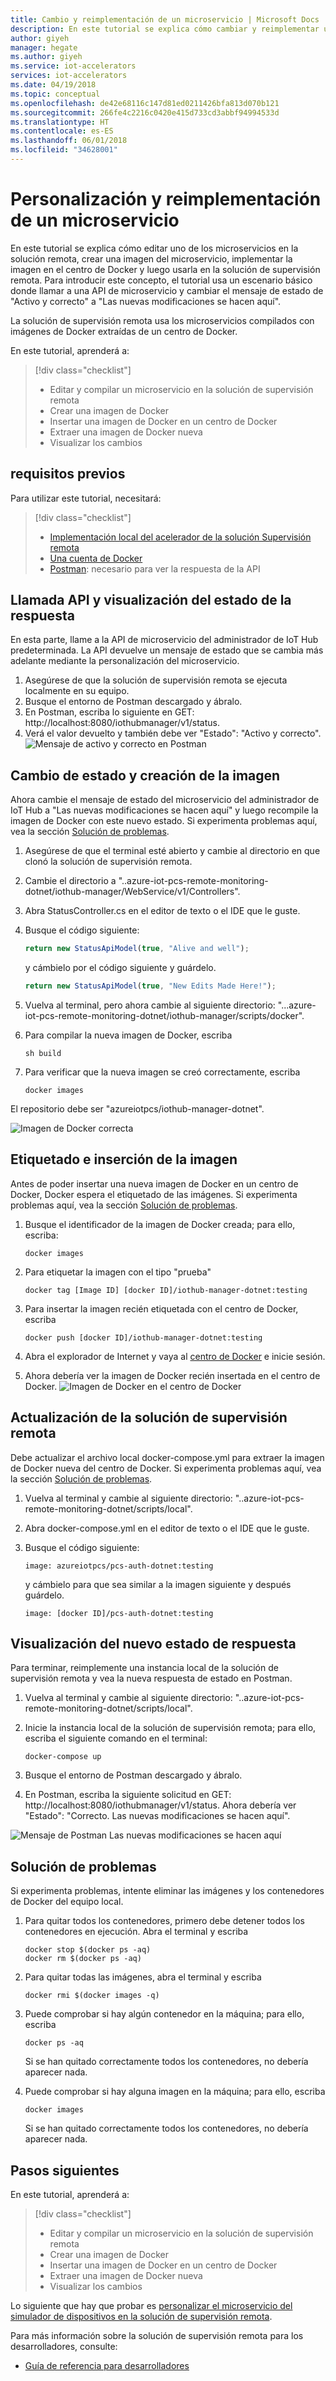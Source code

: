 ```yaml
---
title: Cambio y reimplementación de un microservicio | Microsoft Docs
description: En este tutorial se explica cómo cambiar y reimplementar un microservicio en la solución de supervisión remota.
author: giyeh
manager: hegate
ms.author: giyeh
ms.service: iot-accelerators
services: iot-accelerators
ms.date: 04/19/2018
ms.topic: conceptual
ms.openlocfilehash: de42e68116c147d81ed0211426bfa813d070b121
ms.sourcegitcommit: 266fe4c2216c0420e415d733cd3abbf94994533d
ms.translationtype: HT
ms.contentlocale: es-ES
ms.lasthandoff: 06/01/2018
ms.locfileid: "34628001"
---
```

# <a name="customize-and-redeploy-a-microservice"></a>Personalización y reimplementación de un microservicio

En este tutorial se explica cómo editar uno de los microservicios en la solución remota, crear una imagen del microservicio, implementar la imagen en el centro de Docker y luego usarla en la solución de supervisión remota. Para introducir este concepto, el tutorial usa un escenario básico donde llamar a una API de microservicio y cambiar el mensaje de estado de "Activo y correcto" a "Las nuevas modificaciones se hacen aquí".

La solución de supervisión remota usa los microservicios compilados con imágenes de Docker extraídas de un centro de Docker. 

En este tutorial, aprenderá a:

>[!div class="checklist"]
> * Editar y compilar un microservicio en la solución de supervisión remota
> * Crear una imagen de Docker
> * Insertar una imagen de Docker en un centro de Docker
> * Extraer una imagen de Docker nueva
> * Visualizar los cambios 

## <a name="prerequisites"></a>requisitos previos

Para utilizar este tutorial, necesitará:

>[!div class="checklist"]
> * [Implementación local del acelerador de la solución Supervisión remota](iot-accelerators-remote-monitoring-deploy-local.md)
> * [Una cuenta de Docker](https://hub.docker.com/)
> * [Postman](https://www.getpostman.com/): necesario para ver la respuesta de la API

## <a name="call-the-api-and-view-response-status"></a>Llamada API y visualización del estado de la respuesta

En esta parte, llame a la API de microservicio del administrador de IoT Hub predeterminada. La API devuelve un mensaje de estado que se cambia más adelante mediante la personalización del microservicio.

1. Asegúrese de que la solución de supervisión remota se ejecuta localmente en su equipo.
2. Busque el entorno de Postman descargado y ábralo.
3. En Postman, escriba lo siguiente en GET: http://localhost:8080/iothubmanager/v1/status.
4. Verá el valor devuelto y también debe ver "Estado": "Activo y correcto".
![Mensaje de activo y correcto en Postman](./media/iot-accelerators-microservices-example/postman-alive-well.png)

## <a name="change-the-status-and-build-the-image"></a>Cambio de estado y creación de la imagen

Ahora cambie el mensaje de estado del microservicio del administrador de IoT Hub a "Las nuevas modificaciones se hacen aquí" y luego recompile la imagen de Docker con este nuevo estado. Si experimenta problemas aquí, vea la sección [Solución de problemas](#Troubleshoot).

1. Asegúrese de que el terminal esté abierto y cambie al directorio en que clonó la solución de supervisión remota. 
2. Cambie el directorio a "..azure-iot-pcs-remote-monitoring-dotnet/iothub-manager/WebService/v1/Controllers".
3. Abra StatusController.cs en el editor de texto o el IDE que le guste. 
4. Busque el código siguiente:

    ```javascript
    return new StatusApiModel(true, "Alive and well");
    ```

    y cámbielo por el código siguiente y guárdelo.

    ```javascript
    return new StatusApiModel(true, "New Edits Made Here!");
    ```

5. Vuelva al terminal, pero ahora cambie al siguiente directorio: "...azure-iot-pcs-remote-monitoring-dotnet/iothub-manager/scripts/docker".
6. Para compilar la nueva imagen de Docker, escriba

    ```cmd/sh
    sh build
    ```

7. Para verificar que la nueva imagen se creó correctamente, escriba

    ```cmd/sh
    docker images 
    ```

El repositorio debe ser "azureiotpcs/iothub-manager-dotnet".

![Imagen de Docker correcta](./media/iot-accelerators-microservices-example/successful-docker-image.png)

## <a name="tag-and-push-the-image"></a>Etiquetado e inserción de la imagen
Antes de poder insertar una nueva imagen de Docker en un centro de Docker, Docker espera el etiquetado de las imágenes. Si experimenta problemas aquí, vea la sección [Solución de problemas](#Troubleshoot).

1. Busque el identificador de la imagen de Docker creada; para ello, escriba:

    ```cmd/sh
    docker images
    ```

2. Para etiquetar la imagen con el tipo "prueba"

    ```cmd/sh
    docker tag [Image ID] [docker ID]/iothub-manager-dotnet:testing 
    ```

3. Para insertar la imagen recién etiquetada con el centro de Docker, escriba

    ```cmd/sh
    docker push [docker ID]/iothub-manager-dotnet:testing
    ```

4. Abra el explorador de Internet y vaya al [centro de Docker](https://hub.docker.com/) e inicie sesión.
5. Ahora debería ver la imagen de Docker recién insertada en el centro de Docker.
![Imagen de Docker en el centro de Docker](./media/iot-accelerators-microservices-example/docker-image-in-docker-hub.png)

## <a name="update-your-remote-monitoring-solution"></a>Actualización de la solución de supervisión remota
Debe actualizar el archivo local docker-compose.yml para extraer la imagen de Docker nueva del centro de Docker. Si experimenta problemas aquí, vea la sección [Solución de problemas](#Troubleshoot).

1. Vuelva al terminal y cambie al siguiente directorio: "..azure-iot-pcs-remote-monitoring-dotnet/scripts/local".
2. Abra docker-compose.yml en el editor de texto o el IDE que le guste.
3. Busque el código siguiente:

    ```docker
    image: azureiotpcs/pcs-auth-dotnet:testing
    ```

    y cámbielo para que sea similar a la imagen siguiente y después guárdelo.

    ```cmd/sh
    image: [docker ID]/pcs-auth-dotnet:testing
    ```

## <a name="view-the-new-response-status"></a>Visualización del nuevo estado de respuesta
Para terminar, reimplemente una instancia local de la solución de supervisión remota y vea la nueva respuesta de estado en Postman.

1. Vuelva al terminal y cambie al siguiente directorio: "..azure-iot-pcs-remote-monitoring-dotnet/scripts/local".
2. Inicie la instancia local de la solución de supervisión remota; para ello, escriba el siguiente comando en el terminal:

    ```cmd/sh
    docker-compose up
    ```

3. Busque el entorno de Postman descargado y ábralo.
4. En Postman, escriba la siguiente solicitud en GET: http://localhost:8080/iothubmanager/v1/status. Ahora debería ver "Estado": "Correcto. Las nuevas modificaciones se hacen aquí".

![Mensaje de Postman Las nuevas modificaciones se hacen aquí](./media/iot-accelerators-microservices-example/new-postman-message.png)

## <a name="Troubleshoot"></a>Solución de problemas

Si experimenta problemas, intente eliminar las imágenes y los contenedores de Docker del equipo local.

1. Para quitar todos los contenedores, primero debe detener todos los contenedores en ejecución. Abra el terminal y escriba

    ```cmd/sh
    docker stop $(docker ps -aq)
    docker rm $(docker ps -aq)
    ```
    
2. Para quitar todas las imágenes, abra el terminal y escriba 

    ```cmd/sh
    docker rmi $(docker images -q)
    ```

3. Puede comprobar si hay algún contenedor en la máquina; para ello, escriba

    ```cmd/sh
    docker ps -aq 
    ```

    Si se han quitado correctamente todos los contenedores, no debería aparecer nada.

4. Puede comprobar si hay alguna imagen en la máquina; para ello, escriba

    ```cmd/sh
    docker images
    ```

    Si se han quitado correctamente todos los contenedores, no debería aparecer nada.

## <a name="next-steps"></a>Pasos siguientes

En este tutorial, aprenderá a:

<!-- Repeat task list from intro -->
>[!div class="checklist"]
> * Editar y compilar un microservicio en la solución de supervisión remota
> * Crear una imagen de Docker
> * Insertar una imagen de Docker en un centro de Docker
> * Extraer una imagen de Docker nueva
> * Visualizar los cambios 

Lo siguiente que hay que probar es [personalizar el microservicio del simulador de dispositivos en la solución de supervisión remota](iot-accelerators-remote-monitoring-test.md).

Para más información sobre la solución de supervisión remota para los desarrolladores, consulte:

* [Guía de referencia para desarrolladores](https://github.com/Azure/azure-iot-pcs-remote-monitoring-dotnet/wiki/Developer-Reference-Guide)
<!-- Next tutorials in the sequence -->

